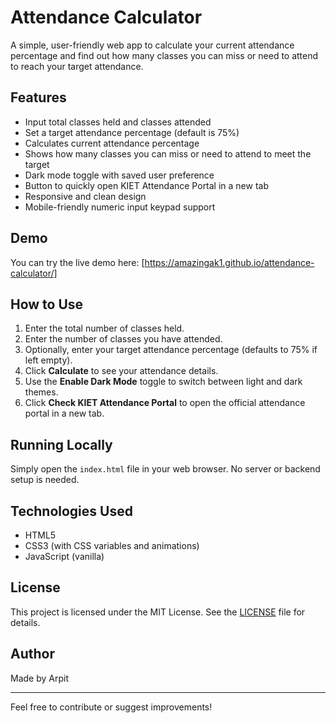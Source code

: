 # Attendance Calculator

A simple, user-friendly web app to calculate your current attendance percentage and find out how many classes you can miss or need to attend to reach your target attendance.

## Features

- Input total classes held and classes attended
- Set a target attendance percentage (default is 75%)
- Calculates current attendance percentage
- Shows how many classes you can miss or need to attend to meet the target
- Dark mode toggle with saved user preference
- Button to quickly open KIET Attendance Portal in a new tab
- Responsive and clean design
- Mobile-friendly numeric input keypad support

## Demo

You can try the live demo here: [https://amazingak1.github.io/attendance-calculator/]
## How to Use

1. Enter the total number of classes held.
2. Enter the number of classes you have attended.
3. Optionally, enter your target attendance percentage (defaults to 75% if left empty).
4. Click **Calculate** to see your attendance details.
5. Use the **Enable Dark Mode** toggle to switch between light and dark themes.
6. Click **Check KIET Attendance Portal** to open the official attendance portal in a new tab.

## Running Locally

Simply open the `index.html` file in your web browser. No server or backend setup is needed.

## Technologies Used

- HTML5
- CSS3 (with CSS variables and animations)
- JavaScript (vanilla)

## License

This project is licensed under the MIT License. See the [LICENSE](LICENSE) file for details.

## Author

Made by Arpit

---

Feel free to contribute or suggest improvements!
